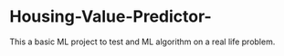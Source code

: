 # Housing-Value-Predictor-
This a basic ML project to test and ML algorithm on a real life problem.
